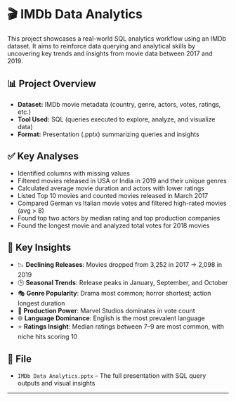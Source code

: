 # 🎬 IMDb Data Analytics

This project showcases a real-world SQL analytics workflow using an IMDb dataset. It aims to reinforce data querying and analytical skills by uncovering key trends and insights from movie data between 2017 and 2019.

## 📊 Project Overview

- **Dataset:** IMDb movie metadata (country, genre, actors, votes, ratings, etc.)
- **Tool Used:** SQL (queries executed to explore, analyze, and visualize data)
- **Format:** Presentation (.pptx) summarizing queries and insights

## ✅ Key Analyses

- Identified columns with missing values
- Filtered movies released in USA or India in 2019 and their unique genres
- Calculated average movie duration and actors with lower ratings
- Listed Top 10 movies and counted movies released in March 2017
- Compared German vs Italian movie votes and filtered high-rated movies (avg > 8)
- Found top two actors by median rating and top production companies
- Found the longest movie and analyzed total votes for 2018 movies

## 📌 Key Insights

- 📉 **Declining Releases**: Movies dropped from 3,252 in 2017 → 2,098 in 2019  
- 🕒 **Seasonal Trends**: Release peaks in January, September, and October  
- 🎭 **Genre Popularity**: Drama most common; horror shortest; action longest duration  
- 🏢 **Production Power**: Marvel Studios dominates in vote count  
- 🌐 **Language Dominance**: English is the most prevalent language  
- ⭐ **Ratings Insight**: Median ratings between 7–9 are most common, with niche hits scoring 10  

## 📁 File

- `IMDb Data Analytics.pptx` – The full presentation with SQL query outputs and visual insights

---

